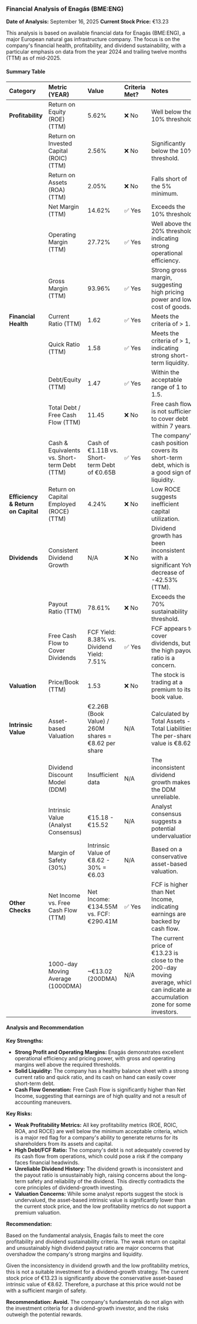 ### Financial Analysis of Enagás (BME:ENG)

**Date of Analysis:** September 16, 2025
**Current Stock Price:** €13.23

This analysis is based on available financial data for Enagás (BME:ENG), a major European natural gas infrastructure company. The focus is on the company's financial health, profitability, and dividend sustainability, with a particular emphasis on data from the year 2024 and trailing twelve months (TTM) as of mid-2025.

#### **Summary Table**

| Category | Metric (YEAR) | Value | Criteria Met? | Notes |
| :--- | :--- | :--- | :--- | :--- |
| **Profitability** | Return on Equity (ROE) (TTM) | 5.62% | ❌ No | Well below the 10% threshold. |
| | Return on Invested Capital (ROIC) (TTM) | 2.56% | ❌ No | Significantly below the 10% threshold. |
| | Return on Assets (ROA) (TTM) | 2.05% | ❌ No | Falls short of the 5% minimum. |
| | Net Margin (TTM) | 14.62% | ✅ Yes | Exceeds the 10% threshold. |
| | Operating Margin (TTM) | 27.72% | ✅ Yes | Well above the 20% threshold, indicating strong operational efficiency. |
| | Gross Margin (TTM) | 93.96% | ✅ Yes | Strong gross margin, suggesting high pricing power and low cost of goods. |
| **Financial Health** | Current Ratio (TTM) | 1.62 | ✅ Yes | Meets the criteria of > 1. |
| | Quick Ratio (TTM) | 1.58 | ✅ Yes | Meets the criteria of > 1, indicating strong short-term liquidity. |
| | Debt/Equity (TTM) | 1.47 | ✅ Yes | Within the acceptable range of 1 to 1.5. |
| | Total Debt / Free Cash Flow (TTM) | 11.45 | ❌ No | Free cash flow is not sufficient to cover debt within 7 years. |
| | Cash & Equivalents vs. Short-term Debt (TTM) | Cash of €1.11B vs. Short-term Debt of €0.65B | ✅ Yes | The company's cash position covers its short-term debt, which is a good sign of liquidity. |
| **Efficiency & Return on Capital** | Return on Capital Employed (ROCE) (TTM) | 4.24% | ❌ No | Low ROCE suggests inefficient capital utilization. |
| **Dividends** | Consistent Dividend Growth | N/A | ❌ No | Dividend growth has been inconsistent with a significant YoY decrease of -42.53% (TTM). |
| | Payout Ratio (TTM) | 78.61% | ❌ No | Exceeds the 70% sustainability threshold. |
| | Free Cash Flow to Cover Dividends | FCF Yield: 8.38% vs. Dividend Yield: 7.51% | ✅ Yes | FCF appears to cover dividends, but the high payout ratio is a concern. |
| **Valuation** | Price/Book (TTM) | 1.53 | ❌ No | The stock is trading at a premium to its book value. |
| **Intrinsic Value** | Asset-based Valuation | €2.26B (Book Value) / 260M shares = €8.62 per share | N/A | Calculated by Total Assets - Total Liabilities. The per-share value is €8.62. |
| | Dividend Discount Model (DDM) | Insufficient data | N/A | The inconsistent dividend growth makes the DDM unreliable. |
| | Intrinsic Value (Analyst Consensus) | €15.18 - €15.52 | N/A | Analyst consensus suggests a potential undervaluation. |
| | Margin of Safety (30%) | Intrinsic Value of €8.62 - 30% = €6.03 | N/A | Based on a conservative asset-based valuation. |
| **Other Checks** | Net Income vs. Free Cash Flow (TTM) | Net Income: €134.55M vs. FCF: €290.41M | ✅ Yes | FCF is higher than Net Income, indicating earnings are backed by cash flow. |
| | 1000-day Moving Average (1000DMA) | ~€13.02 (200DMA) | N/A | The current price of €13.23 is close to the 200-day moving average, which can indicate an accumulation zone for some investors. |

#### **Analysis and Recommendation**

**Key Strengths:**
* **Strong Profit and Operating Margins:** Enagás demonstrates excellent operational efficiency and pricing power, with gross and operating margins well above the required thresholds.
* **Solid Liquidity:** The company has a healthy balance sheet with a strong current ratio and quick ratio, and its cash on hand can easily cover short-term debt.
* **Cash Flow Generation:** Free Cash Flow is significantly higher than Net Income, suggesting that earnings are of high quality and not a result of accounting maneuvers.

**Key Risks:**
* **Weak Profitability Metrics:** All key profitability metrics (ROE, ROIC, ROA, and ROCE) are well below the minimum acceptable criteria, which is a major red flag for a company's ability to generate returns for its shareholders from its assets and capital.
* **High Debt/FCF Ratio:** The company's debt is not adequately covered by its cash flow from operations, which could pose a risk if the company faces financial headwinds.
* **Unreliable Dividend History:** The dividend growth is inconsistent and the payout ratio is unsustainably high, raising concerns about the long-term safety and reliability of the dividend. This directly contradicts the core principles of dividend-growth investing.
* **Valuation Concerns:** While some analyst reports suggest the stock is undervalued, the asset-based intrinsic value is significantly lower than the current stock price, and the low profitability metrics do not support a premium valuation.

**Recommendation:**

Based on the fundamental analysis, Enagás fails to meet the core profitability and dividend sustainability criteria. The weak return on capital and unsustainably high dividend payout ratio are major concerns that overshadow the company's strong margins and liquidity.

Given the inconsistency in dividend growth and the low profitability metrics, this is not a suitable investment for a dividend-growth strategy. The current stock price of €13.23 is significantly above the conservative asset-based intrinsic value of €8.62. Therefore, a purchase at this price would not be with a sufficient margin of safety.

**Recommendation: Avoid.** The company's fundamentals do not align with the investment criteria for a dividend-growth investor, and the risks outweigh the potential rewards.